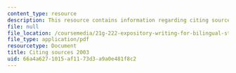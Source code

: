 ```yaml
---
content_type: resource
description: This resource contains information regarding citing sources 2003.
file: null
file_location: /coursemedia/21g-222-expository-writing-for-bilingual-students-fall-2002/66a4a6271015af1173d3a9a0e481f8c2_MIT21G_222F02_citing2003.pdf
file_type: application/pdf
resourcetype: Document
title: Citing sources 2003
uid: 66a4a627-1015-af11-73d3-a9a0e481f8c2
---
```

